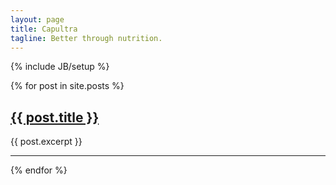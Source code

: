 ```yaml
---
layout: page
title: Capultra
tagline: Better through nutrition.
---
```

{% include JB/setup %}

{% for post in site.posts %}
<h2><a href="{{ post.url }}">{{ post.title }}</a></h2>
{{ post.excerpt }}

---
{% endfor %}

